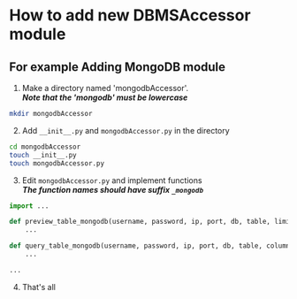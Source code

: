 # How to add new DBMSAccessor module

## For example Adding MongoDB module
1. Make a directory named 'mongodbAccessor'.  
***Note that the 'mongodb' must be lowercase***
```bash
mkdir mongodbAccessor
```

2. Add `__init__.py` and `mongodbAccessor.py` in the directory
```bash
cd mongodbAccessor
touch __init__.py
touch mongodbAccessor.py
```

3. Edit `mongodbAccessor.py` and implement functions  
***The function names should have suffix `_mongodb`***
```python
import ...

def preview_table_mongodb(username, password, ip, port, db, table, limit):
    ...

def query_table_mongodb(username, password, ip, port, db, table, columns, start_time, end_time, time_column):
    ...

...
```

4. That's all